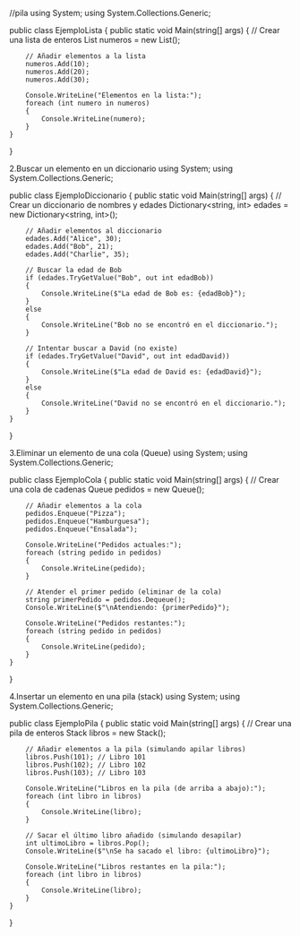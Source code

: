 //pila
using System;
using System.Collections.Generic;

public class EjemploLista
{
    public static void Main(string[] args)
    {
        // Crear una lista de enteros
        List<int> numeros = new List<int>();

        // Añadir elementos a la lista
        numeros.Add(10);
        numeros.Add(20);
        numeros.Add(30);

        Console.WriteLine("Elementos en la lista:");
        foreach (int numero in numeros)
        {
            Console.WriteLine(numero);
        }
    }
}

2.Buscar un elemento en un diccionario
using System;
using System.Collections.Generic;

public class EjemploDiccionario
{
    public static void Main(string[] args)
    {
        // Crear un diccionario de nombres y edades
        Dictionary<string, int> edades = new Dictionary<string, int>();

        // Añadir elementos al diccionario
        edades.Add("Alice", 30);
        edades.Add("Bob", 21);
        edades.Add("Charlie", 35);

        // Buscar la edad de Bob
        if (edades.TryGetValue("Bob", out int edadBob))
        {
            Console.WriteLine($"La edad de Bob es: {edadBob}");
        }
        else
        {
            Console.WriteLine("Bob no se encontró en el diccionario.");
        }

        // Intentar buscar a David (no existe)
        if (edades.TryGetValue("David", out int edadDavid))
        {
            Console.WriteLine($"La edad de David es: {edadDavid}");
        }
        else
        {
            Console.WriteLine("David no se encontró en el diccionario.");
        }
    }
}

3.Eliminar un elemento de una cola (Queue<T>)
using System;
using System.Collections.Generic;

public class EjemploCola
{
    public static void Main(string[] args)
    {
        // Crear una cola de cadenas
        Queue<string> pedidos = new Queue<string>();

        // Añadir elementos a la cola
        pedidos.Enqueue("Pizza");
        pedidos.Enqueue("Hamburguesa");
        pedidos.Enqueue("Ensalada");

        Console.WriteLine("Pedidos actuales:");
        foreach (string pedido in pedidos)
        {
            Console.WriteLine(pedido);
        }

        // Atender el primer pedido (eliminar de la cola)
        string primerPedido = pedidos.Dequeue();
        Console.WriteLine($"\nAtendiendo: {primerPedido}");

        Console.WriteLine("Pedidos restantes:");
        foreach (string pedido in pedidos)
        {
            Console.WriteLine(pedido);
        }
    }
}

4.Insertar un elemento en una pila (stack<T>)
using System;
using System.Collections.Generic;

public class EjemploPila
{
    public static void Main(string[] args)
    {
        // Crear una pila de enteros
        Stack<int> libros = new Stack<int>();

        // Añadir elementos a la pila (simulando apilar libros)
        libros.Push(101); // Libro 101
        libros.Push(102); // Libro 102
        libros.Push(103); // Libro 103

        Console.WriteLine("Libros en la pila (de arriba a abajo):");
        foreach (int libro in libros)
        {
            Console.WriteLine(libro);
        }

        // Sacar el último libro añadido (simulando desapilar)
        int ultimoLibro = libros.Pop();
        Console.WriteLine($"\nSe ha sacado el libro: {ultimoLibro}");

        Console.WriteLine("Libros restantes en la pila:");
        foreach (int libro in libros)
        {
            Console.WriteLine(libro);
        }
    }
}
